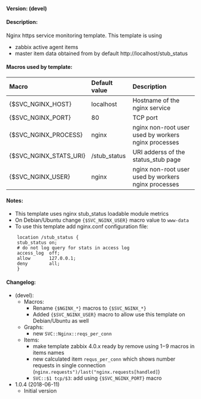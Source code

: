 #### Version: (devel)

#### Description:
Nginx https service monitoring template. This template is using
- zabbix active agent items
- master item data obtained from by default http://localhost/stub_status

#### Macros used by template:

| Macro                  | Default value       | Description                                         |
| :--------------------- | :------------------ | :-------------------------------------------------- |
| {$SVC_NGINX_HOST}      | localhost           | Hostname of the nginx service                       |
| {$SVC_NGINX_PORT}      | 80                  | TCP port                                            |
| {$SVC_NGINX_PROCESS}   | nginx               | nginx non-root user used by workers nginx processes |
| {$SVC_NGINX_STATS_URI} | /stub_status        | URI adderss of the status_stub page                 |
| {$SVC_NGINX_USER}      | nginx               | nginx non-root user used by workers nginx processes |

#### Notes:
- This template uses nginx stub_status loadable module metrics
- On Debian/Ubuntu change ```{$SVC_NGINX_USER}``` macro value to ```www-data```
- To use this template add nginx.conf configuration file:
```
    location /stub_status {
	stub_status	on;
	# do not log query for stats in access log
	access_log	off;
	allow		127.0.0.1;
	deny		all;
    }
```
#### Changelog:
- (devel):
  - Macros:
    - Rename ```{$NGINX_*}``` macros to ```{$SVC_NGINX_*}```
    - Added ```{$SVC_NGINX_USER}``` macro to allow use this template on Debian/Ubuntu as well
  - Graphs:
    - new ```SVC::Nginx::reqs_per_conn```
  - Items:
    - make template zabbix 4.0.x ready by remove using $1-$9 macros in items names
    - new calculated item ```requs_per_conn``` which shows number requests in single connection (```nginx.requests")/last("nginx.requests[handled]```)
    - ```SVC::$1 tcp/$3```: add using ```{$SVC_NGINX_PORT}``` macro
- 1.0.4 (2018-06-11)
  - Initial version
